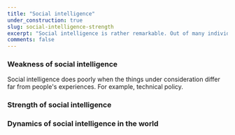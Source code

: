 ```yaml
---
title: "Social intelligence"
under_construction: true
slug: social-intelligence-strength
excerpt: "Social intelligence is rather remarkable. Out of many individuals clamoring for attention, social intelligence can easily filter out the best from the rest. But Philosophers have emphasized the importance of this sort of social intelligence in science. But this is the weakest of all social intelligence. In more tightly knit societies, social intelligence can be much stronger. The weaker types of social intelligence can be easily classified and understood."
comments: false
---
```


### Weakness of social intelligence

Social intelligence does poorly when the things under consideration differ far from people's experiences. For example, technical policy.

### Strength of social intelligence

### Dynamics of social intelligence in the world

